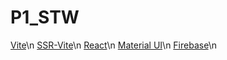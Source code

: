 # P1_STW

[Vite](https://vitejs.dev/)\n
[SSR-Vite](https://vitejs.dev/guide/ssr.html)\n
[React](https://es.reactjs.org/)\n
[Material UI](https://mui.com/)\n
[Firebase](https://firebase.google.com/?hl=es-419&authuser=7)\n
